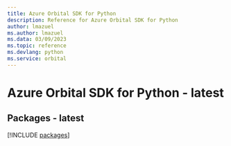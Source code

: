 ```yaml
---
title: Azure Orbital SDK for Python
description: Reference for Azure Orbital SDK for Python
author: lmazuel
ms.author: lmazuel
ms.data: 03/09/2023
ms.topic: reference
ms.devlang: python
ms.service: orbital
---
```

# Azure Orbital SDK for Python - latest
## Packages - latest
[!INCLUDE [packages](orbital-index.md)]